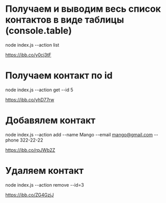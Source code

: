 # Получаем и выводим весь список контактов в виде таблицы (console.table)

node index.js --action list

https://ibb.co/y0cj3tF

# Получаем контакт по id

node index.js --action get --id 5

https://ibb.co/yhD77rw

# Добавялем контакт

node index.js --action add --name Mango --email mango@gmail.com --phone 322-22-22

https://ibb.co/rpJWb2Z

# Удаляем контакт

node index.js --action remove --id=3

https://ibb.co/ZG4GzjJ
